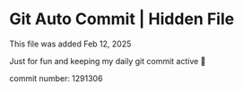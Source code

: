 # Git Auto Commit | Hidden File

This file was added Feb 12, 2025

Just for fun and keeping my daily git commit active 🤪

commit number: 1291306
